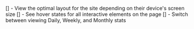 [] - View the optimal layout for the site depending on their device's screen size
[] - See hover states for all interactive elements on the page
[] - Switch between viewing Daily, Weekly, and Monthly stats
